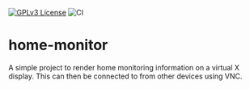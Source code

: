 [![GPLv3 License](https://img.shields.io/badge/License-GPL%20v3-yellow.svg)](https://opensource.org/licenses/)
![CI](https://github.com/egede/home-monitor/workflows/CI/badge.svg)

# home-monitor

A simple project to render home monitoring information on a virtual X display. This can then be connected to
from other devices using VNC.
